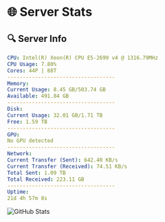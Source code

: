 # 🌐 Server Stats
## 🔍 Server Info
```yaml
CPU: Intel(R) Xeon(R) CPU E5-2699 v4 @ 1316.79MHz
CPU Usage: 7.80%
Cores: 44P | 88T
-----------------------------------
Memory:
Current Usage: 8.45 GB/503.74 GB
Available: 491.84 GB
-----------------------------------
Disk:
Current Usage: 32.01 GB/1.71 TB
Free: 1.59 TB
-----------------------------------
GPU:
No GPU detected
-----------------------------------
Network:
Current Transfer (Sent): 642.40 KB/s
Current Transfer (Received): 74.51 KB/s
Total Sent: 1.09 TB
Total Received: 223.11 GB
-----------------------------------
Uptime:
21d 4h 57m 8s
```
![GitHub Stats](https://img.shields.io/badge/Updated-2025-05-10_22:05:56-blue)